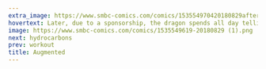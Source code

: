 ```yaml
---
extra_image: https://www.smbc-comics.com/comics/153554970420180829after.png
hovertext: Later, due to a sponsorship, the dragon spends all day telling you about Pepsi products.
image: https://www.smbc-comics.com/comics/1535549619-20180829 (1).png
next: hydrocarbons
prev: workout
title: Augmented
---
```

